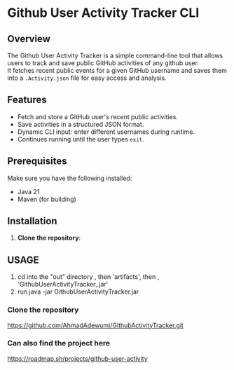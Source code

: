 # Github User Activity Tracker CLI

## Overview

The Github User Activity Tracker is a simple command-line tool that allows users to track and save public GitHub activities of any github user.  
It fetches recent public events for a given GitHub username and saves them into a `.Activity.json` file for easy access and analysis.

## Features

- Fetch and store a GitHub user's recent public activities.
- Save activities in a structured JSON format.
- Dynamic CLI input: enter different usernames during runtime.
- Continues running until the user types `exit`.

## Prerequisites

Make sure you have the following installed:

- Java 21
- Maven (for building)

## Installation

1. **Clone the repository**:

## USAGE
1. cd into the "out" directory , then 'artifacts', then , 'GithubUserActivityTracker_jar'
2. run java -jar GithubUserActivityTracker.jar

### Clone the repository
https://github.com/AhmadAdewumi/GithubActivityTracker.git

### Can also find the project here
https://roadmap.sh/projects/github-user-activity


